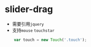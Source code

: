 # slider-drag
 
 - 需要引用`jquery`
 - 支持`mouse` `touchstar`
 
```javascript
    var touch = new Touch('.touch');
```
